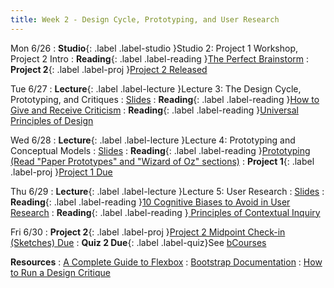 ```yaml
---
title: Week 2 - Design Cycle, Prototyping, and User Research
---
```


Mon 6/26
: **Studio**{: .label .label-studio }Studio 2: Project 1 Workshop, Project 2 Intro
: **Reading**{: .label .label-reading }[The Perfect Brainstorm](https://drive.google.com/file/d/1Zm83uc7uXnZd05mWT0fArIaYoEGlHPge/view?usp=drive_link)
: **Project 2**{: .label .label-proj }[Project 2 Released](https://docs.google.com/document/d/13_nTDcgD03QQxTWPt2i2IE48Q9eNrTHkogu3UFEbv6U/edit?usp=sharing)

Tue 6/27
: **Lecture**{: .label .label-lecture }Lecture 3: The Design Cycle, Prototyping, and Critiques
  : [Slides](https://docs.google.com/presentation/d/1_UWaRQrIA7LonPWa_YNWEWEnfr1oKt7scBoW1aK3pTE/edit?usp=sharing)
: **Reading**{: .label .label-reading }[How to Give and Receive Criticism](https://scottberkun.com/essays/35-how-to-give-and-receive-criticism/)
: **Reading**{: .label .label-reading }[Universal Principles of Design](https://drive.google.com/file/d/1sjpB_i_klcraLfuzs3bxArAfTNsYaqs7/view?usp=drive_link)

Wed 6/28
: **Lecture**{: .label .label-lecture }Lecture 4: Prototyping and Conceptual Models
  : [Slides](#)
: **Reading**{: .label .label-reading }[Prototyping (Read "Paper Prototypes" and "Wizard of Oz" sections)](http://courses.csail.mit.edu/6.831/2014/readings/L10-prototyping/#paper-prototypes)
: **Project 1**{: .label .label-proj }[Project 1 Due](https://docs.google.com/document/d/1oVXrDPgkPZdaAuH_spkYRJKgVN7QAFXlopm9q7L9GMc/edit?usp=sharing)

Thu 6/29
: **Lecture**{: .label .label-lecture }Lecture 5: User Research
  : [Slides](#)
: **Reading**{: .label .label-reading }[10 Cognitive Biases to Avoid in User Research](https://uxdesign.cc/10-cognitive-biases-to-avoid-in-user-research-and-how-to-avoid-them-993aa397c8c6)
: **Reading**{: .label .label-reading }[ Principles of Contextual Inquiry](https://drive.google.com/file/d/1ZrC2L5XoFgTAU0doacwzgRxI-6HGOT3L/view?usp=drive_link)

Fri 6/30
: **Project 2**{: .label .label-proj }[Project 2 Midpoint Check-in (Sketches) Due](https://docs.google.com/document/d/13_nTDcgD03QQxTWPt2i2IE48Q9eNrTHkogu3UFEbv6U/edit?usp=sharing)
: **Quiz 2 Due**{: .label .label-quiz}See [bCourses](https://bcourses.berkeley.edu/courses/1525535/quizzes/2431472)

**Resources**
: [A Complete Guide to Flexbox](https://css-tricks.com/snippets/css/a-guide-to-flexbox/)
: [Bootstrap Documentation](https://getbootstrap.com/docs/4.1/getting-started/introduction/)
: [How to Run a Design Critique](https://scottberkun.com/essays/23-how-to-run-a-design-critique/)